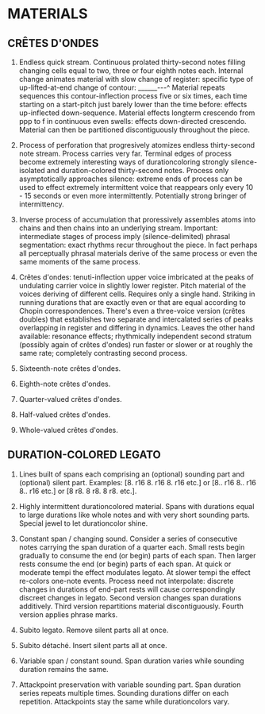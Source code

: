 MATERIALS
=========

CRÊTES D'ONDES
--------------

1.  Endless quick stream. Continuous prolated thirty-second notes filling
    changing cells equal to two, three or four eighth notes each. Internal
    change animates material with slow change of register: specific type of
    up-lifted-at-end change of contour: ______---^ Material repeats sequences
    this contour-inflection process five or six times, each time starting on a
    start-pitch just barely lower than the time before: effects up-inflected
    down-sequence. Material effects longterm crescendo from ppp to f in
    continuous even swells: effects down-directed crescendo. Material can then
    be partitioned discontiguously throughout the piece.

2.  Process of perforation that progresively atomizes endless thirty-second
    note stream. Process carries very far. Terminal edges of process become
    extremely interesting ways of durationcoloring strongly silence-isolated
    and duration-colored thirty-second notes. Process only asymptotically
    approaches silence: extreme ends of process can be used to effect extremely
    intermittent voice that reappears only every 10 - 15 seconds or even more
    intermittently. Potentially strong bringer of intermittency.

3.  Inverse process of accumulation that proressively assembles atoms into
    chains and then chains into an underlying stream. Important: intermediate
    stages of process imply (silence-delimited) phrasal segmentation: exact
    rhythms recur throughout the piece. In fact perhaps all perceptually
    phrasal materials derive of the same process or even the same moments of
    the same process.

4.  Crêtes d'ondes: tenuti-inflection upper voice imbricated at the peaks of 
    undulating carrier voice in slightly lower register. Pitch material of the
    voices deriving of different cells. Requires only a single hand. Striking
    in running durations that are exactly even or that are equal according to
    Chopin correspondences. There's even a three-voice version (crêtes doubles)
    that establishes two separate and intercalated series of peaks overlapping
    in register and differing in dynamics. Leaves the other hand available:
    resonance effects; rhythmically independent second stratum (possibly again
    of crêtes d'ondes) run faster or slower or at roughly the same rate;
    completely contrasting second process.

5.  Sixteenth-note crêtes d'ondes.

6.  Eighth-note crêtes d'ondes.

7.  Quarter-valued crêtes d'ondes.

8.  Half-valued crêtes d'ondes.

9.  Whole-valued crêtes d'ondes.

DURATION-COLORED LEGATO
-----------------------

1.  Lines built of spans each comprising an (optional) sounding part and
    (optional) silent part. Examples: [8. r16 8. r16 8. r16 etc.] or [8.. r16
    8.. r16 8.. r16 etc.] or [8 r8. 8 r8. 8 r8. etc.].

2.  Highly intermittent durationcolored material. Spans with durations equal to
    large durations like whole notes and with very short sounding parts.
    Special jewel to let durationcolor shine.

3.  Constant span / changing sound. Consider a series of consecutive notes
    carrying the span duration of a quarter each. Small rests begin gradually
    to consume the end (or begin) parts of each span. Then larger rests consume
    the end (or begin) parts of each span. At quick or moderate tempi the
    effect modulates legato. At slower tempi the effect re-colors one-note
    events. Process need not interpolate: discrete changes in durations of
    end-part rests will cause correspondingly discreet changes in legato.
    Second version changes span durations additively. Third version
    repartitions material discontiguously. Fourth version applies phrase marks.

4.  Subito legato. Remove silent parts all at once.

5.  Subito détaché. Insert silent parts all at once.
    
6.  Variable span / constant sound. Span duration varies while sounding
    duration remains the same.

7.  Attackpoint preservation with variable sounding part. Span duration series
    repeats multiple times. Sounding durations differ on each repetition.
    Attackpoints stay the same while durationcolors vary.
